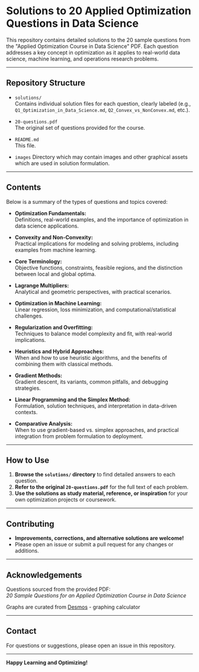 # Solutions to 20 Applied Optimization Questions in Data Science

This repository contains detailed solutions to the 20 sample questions from the "Applied Optimization Course in Data Science" PDF. Each question addresses a key concept in optimization as it applies to real-world data science, machine learning, and operations research problems.

---

## Repository Structure

- `solutions/`  
  Contains individual solution files for each question, clearly labeled (e.g., `Q1_Optimization_in_Data_Science.md`, `Q2_Convex_vs_NonConvex.md`, etc.).

- `20-questions.pdf`  
  The original set of questions provided for the course.

- `README.md`  
  This file.

- `images`
  Directory which may contain images and other graphical assets which are used in solution formulation.

---

## Contents

Below is a summary of the types of questions and topics covered:

- **Optimization Fundamentals:**  
  Definitions, real-world examples, and the importance of optimization in data science applications.

- **Convexity and Non-Convexity:**  
  Practical implications for modeling and solving problems, including examples from machine learning.

- **Core Terminology:**  
  Objective functions, constraints, feasible regions, and the distinction between local and global optima.

- **Lagrange Multipliers:**  
  Analytical and geometric perspectives, with practical scenarios.

- **Optimization in Machine Learning:**  
  Linear regression, loss minimization, and computational/statistical challenges.

- **Regularization and Overfitting:**  
  Techniques to balance model complexity and fit, with real-world implications.

- **Heuristics and Hybrid Approaches:**  
  When and how to use heuristic algorithms, and the benefits of combining them with classical methods.

- **Gradient Methods:**  
  Gradient descent, its variants, common pitfalls, and debugging strategies.

- **Linear Programming and the Simplex Method:**  
  Formulation, solution techniques, and interpretation in data-driven contexts.

- **Comparative Analysis:**  
  When to use gradient-based vs. simplex approaches, and practical integration from problem formulation to deployment.

---

## How to Use

1. **Browse the `solutions/` directory** to find detailed answers to each question.
2. **Refer to the original `20-questions.pdf`** for the full text of each problem.
3. **Use the solutions as study material, reference, or inspiration** for your own optimization projects or coursework.

---

## Contributing

- **Improvements, corrections, and alternative solutions are welcome!**
- Please open an issue or submit a pull request for any changes or additions.

---

## Acknowledgements

Questions sourced from the provided PDF:  
*20 Sample Questions for an Applied Optimization Course in Data Science*

Graphs are curated from [Desmos](https://www.desmos.com/3d) - graphing calculator

---

## Contact

For questions or suggestions, please open an issue in this repository.

---

**Happy Learning and Optimizing!**
